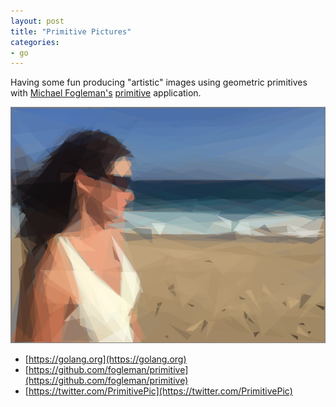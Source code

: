 ```yaml
---
layout: post
title: "Primitive Pictures"
categories:
- go
---
```


Having some fun producing "artistic" images using geometric primitives with [Michael Fogleman's](https://github.com/fogleman) [primitive](https://github.com/fogleman/primitive) application.

![Amy](/images/posts/amy-primitive.png)

* [https://golang.org](https://golang.org)
* [https://github.com/fogleman/primitive](https://github.com/fogleman/primitive)
* [https://twitter.com/PrimitivePic](https://twitter.com/PrimitivePic)